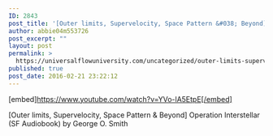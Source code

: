 ```yaml
---
ID: 2843
post_title: '[Outer limits, Supervelocity, Space Pattern &#038; Beyond] Operation Interstellar (SF Audiobook)'
author: abbie04m553726
post_excerpt: ""
layout: post
permalink: >
  https://universalflowuniversity.com/uncategorized/outer-limits-supervelocity-space-pattern-beyond-operation-interstellar-sf-audiobook/
published: true
post_date: 2016-02-21 23:22:12
---
```

[embed]https://www.youtube.com/watch?v=YVo-lA5EtpE[/embed]<br>
<p>[Outer limits, Supervelocity, Space Pattern & Beyond] Operation Interstellar (SF Audiobook) by George O. Smith</p>